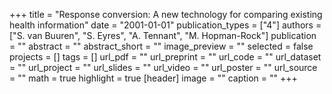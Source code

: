 +++
title = "Response conversion: A new technology for comparing existing health information"
date = "2001-01-01"
publication_types = ["4"]
authors = ["S. van Buuren", "S. Eyres", "A. Tennant", "M. Hopman-Rock"]
publication = ""
abstract = ""
abstract_short = ""
image_preview = ""
selected = false
projects = []
tags = []
url_pdf = ""
url_preprint = ""
url_code = ""
url_dataset = ""
url_project = ""
url_slides = ""
url_video = ""
url_poster = ""
url_source = ""
math = true
highlight = true
[header]
image = ""
caption = ""
+++
